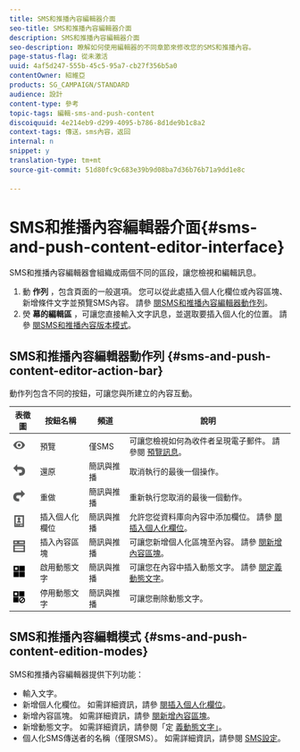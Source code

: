 ```yaml
---
title: SMS和推播內容編輯器介面
seo-title: SMS和推播內容編輯器介面
description: SMS和推播內容編輯器介面
seo-description: 瞭解如何使用編輯器的不同章節來修改您的SMS和推播內容。
page-status-flag: 從未激活
uuid: 4af5d247-555b-45c5-95a7-cb27f356b5a0
contentOwner: 紹維亞
products: SG_CAMPAIGN/STANDARD
audience: 設計
content-type: 參考
topic-tags: 編輯-sms-and-push-content
discoiquuid: 4e214eb9-d299-4095-b786-8d1de9b1c8a2
context-tags: 傳送，sms內容，返回
internal: n
snippet: y
translation-type: tm+mt
source-git-commit: 51d80fc9c683e39b9d08ba7d36b76b71a9dd1e8c

---
```



# SMS和推播內容編輯器介面{#sms-and-push-content-editor-interface}

SMS和推播內容編輯器會組織成兩個不同的區段，讓您檢視和編輯訊息。

1. 動 **作列** ，包含頁面的一般選項。 您可以從此處插入個人化欄位或內容區塊、新增條件文字並預覽SMS內容。 請參 [閱SMS和推播內容編輯器動作列](#sms-and-push-content-editor-action-bar)。
1. 熒 **幕的編輯區** ，可讓您直接輸入文字訊息，並選取要插入個人化的位置。 請參 [閱SMS和推播內容版本模式](#sms-and-push-content-edition-modes)。

## SMS和推播內容編輯器動作列 {#sms-and-push-content-editor-action-bar}

動作列包含不同的按鈕，可讓您與所建立的內容互動。

<table> 
 <thead> 
  <tr> 
   <th> 表徵圖<br /> </th> 
   <th> 按鈕名稱<br /> </th> 
   <th> 頻道<br /> </th> 
   <th> 說明<br /> </th> 
  </tr> 
 </thead> 
 <tbody> 
  <tr> 
   <td> <img height="21px" src="assets/viewon_darkgrey-24px.png" /> <br /> </td> 
   <td> <span class="uicontrol">預覽</span><br /> </td> 
   <td> 僅SMS<br /> </td> 
   <td> 可讓您檢視如何為收件者呈現電子郵件。 請參閱 <a href="../../sending/using/previewing-messages.md">預覽訊息</a>。<br /> </td> 
  </tr> 
  <tr> 
   <td> <img height="21px" src="assets/undo_darkgrey-24px.png" /> <br /> </td> 
   <td> <span class="uicontrol">還原</span><br /> </td> 
   <td> 簡訊與推播<br /> </td> 
   <td> 取消執行的最後一個操作。<br /> </td> 
  </tr> 
  <tr> 
   <td> <img height="21px" src="assets/redo_darkgrey-24px.png" /> <br /> </td> 
   <td> <span class="uicontrol">重做</span><br /> </td> 
   <td> 簡訊與推播<br /> </td> 
   <td> 重新執行您取消的最後一個動作。<br /> </td> 
  </tr> 
  <tr> 
   <td> <img height="21px" src="assets/personalization_field_darkgrey-24px.png" /> <br /> </td> 
   <td> <span class="uicontrol">插入個人化欄位</span><br /> </td> 
   <td> 簡訊與推播<br /> </td> 
   <td> 允許您從資料庫向內容中添加欄位。 請參 <a href="../../designing/using/personalization.md#inserting-a-personalization-field" target="_blank">閱插入個人化欄位</a>。<br /> </td> 
  </tr> 
  <tr> 
   <td> <img height="21px" src="assets/personalization_block_darkgrey-24px.png" /> <br /> </td> 
   <td> <span class="uicontrol">插入內容區塊</span><br /> </td> 
   <td> 簡訊與推播<br /> </td> 
   <td> 可讓您新增個人化區塊至內容。 請參 <a href="../../designing/using/personalization.md#adding-a-content-block" target="_blank">閱新增內容區塊</a>。<br /> </td> 
  </tr> 
  <tr> 
   <td> <img height="21px" src="assets/dynamiccontent_24px.png" /> <br /> </td> 
   <td> <span class="uicontrol">啟用動態文字</span><br /> </td> 
   <td> 簡訊與推播<br /> </td> 
   <td> 可讓您在內容中插入動態文字。 請參 <a href="../../channels/using/defining-dynamic-text.md" target="_blank">閱定義動態文字</a>。<br /> </td> 
  </tr> 
  <tr> 
   <td> <img height="21px" src="assets/dynamiccontentdisable_24px.png" /> <br /> </td> 
   <td> <span class="uicontrol">停用動態文字</span><br /> </td> 
   <td> 簡訊與推播<br /> </td> 
   <td> 可讓您刪除動態文字。<br /> </td> 
  </tr> 
 </tbody> 
</table>

## SMS和推播內容編輯模式 {#sms-and-push-content-edition-modes}

SMS和推播內容編輯器提供下列功能：

* 輸入文字。
* 新增個人化欄位。 如需詳細資訊，請參 [閱插入個人化欄位](../../designing/using/personalization.md#inserting-a-personalization-field)。
* 新增內容區塊。 如需詳細資訊，請參 [閱新增內容區塊](../../designing/using/personalization.md#adding-a-content-block)。
* 新增動態文字。 如需詳細資訊，請參閱「定 [義動態文字」](../../channels/using/defining-dynamic-text.md)。
* 個人化SMS傳送者的名稱（僅限SMS）。 如需詳細資訊，請參閱 [SMS設定](../../administration/using/configuring-sms-channel.md#configuring-sms-properties)。


